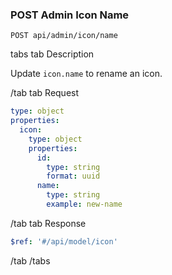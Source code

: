 ### POST Admin Icon Name

```text
POST api/admin/icon/name
```

tabs
tab Description

Update `icon.name` to rename an icon.

/tab
tab Request

```yaml
type: object
properties:
  icon:
    type: object
    properties:
      id:
        type: string
        format: uuid
      name:
        type: string
        example: new-name
```

/tab
tab Response

```yaml
$ref: '#/api/model/icon'
```

/tab
/tabs